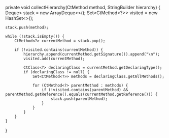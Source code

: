 private void collectHierarchy(CtMethod<?> method, StringBuilder hierarchy) {
    Deque<CtMethod<?>> stack = new ArrayDeque<>();
    Set<CtMethod<?>> visited = new HashSet<>();

    stack.push(method);

    while (!stack.isEmpty()) {
        CtMethod<?> currentMethod = stack.pop();

        if (!visited.contains(currentMethod)) {
            hierarchy.append(currentMethod.getSignature()).append("\n");
            visited.add(currentMethod);

            CtClass<?> declaringClass = currentMethod.getDeclaringType();
            if (declaringClass != null) {
                Set<CtMethod<?>> methods = declaringClass.getAllMethods();

                for (CtMethod<?> parentMethod : methods) {
                    if (!visited.contains(parentMethod) && parentMethod.getReference().equals(currentMethod.getReference())) {
                        stack.push(parentMethod);
                    }
                }
            }
        }
    }
}

